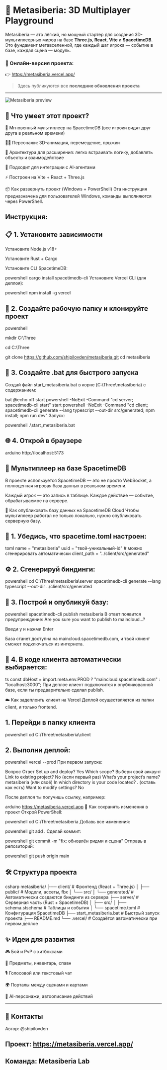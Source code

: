 # 🧠 Metasiberia: 3D Multiplayer Playground

Metasiberia — это лёгкий, но мощный стартер для создания 3D-мультиплеерных миров на базе **Three.js**, **React**, **Vite** и **SpacetimeDB**.  
Это фундамент метавселенной, где каждый шаг игрока — событие в базе, каждая сцена — модуль.

### 🔗 Онлайн-версия проекта:
👉 https://metasiberia.vercel.app/  
> Здесь публикуются все **последние обновления проекта**

---

![Metasiberia preview](./screenshot.png)

## 🚀 Что умеет этот проект?
📡 Мгновенный мультиплеер на SpacetimeDB (все игроки видят друг друга в реальном времени)

🧍‍♂️ Персонажи: 3D-анимация, перемещение, прыжки

🔌 Архитектура для расширения: легко встраивать логику, добавлять объекты и взаимодействие

🧠 Подходит для интеграции с AI-агентами

⚡ Построен на Vite + React + Three.js

📦 Как развернуть проект (Windows + PowerShell)
Эта инструкция предназначена для пользователей Windows, команды выполняются через PowerShell.

## Инструкция:

## 📋 1. Установите зависимости
Установите Node.js v18+

Установите Rust + Cargo

Установите CLI SpacetimeDB:

powershell
cargo install spacetimedb-cli
Установите Vercel CLI (для деплоя):

powershell
npm install -g vercel
## 📁 2. Создайте рабочую папку и клонируйте проект
powershell

mkdir C:\Three

cd C:\Three

git clone https://github.com/shipilovden/metasiberia.git
cd metasiberia
## 🧰 3. Создайте .bat для быстрого запуска
Создай файл start_metasiberia.bat в корне (C:\Three\metasiberia) с содержанием:

bat
@echo off
start powershell -NoExit -Command "cd server; spacetimedb-cli start"
start powershell -NoExit -Command "cd client; spacetimedb-cli generate --lang typescript --out-dir src/generated; npm install; npm run dev"
Запуск:

powershell
.\start_metasiberia.bat
## 🌐 4. Открой в браузере
arduino
http://localhost:5173
## 🧠 Мультиплеер на базе SpacetimeDB
В проекте используется SpacetimeDB — это не просто WebSocket, а полноценная игровая база данных в реальном времени.

Каждый игрок — это запись в таблице. Каждое действие — событие, обрабатываемое на сервере.

📡 Как опубликовать базу данных на SpacetimeDB Cloud
Чтобы мультиплеер работал не только локально, нужно опубликовать серверную базу.

## 📌 1. Убедись, что spacetime.toml настроен:
toml
name = "metasiberia"
uuid = "твой-уникальный-id" # можно сгенерировать автоматически
client_path = "../client/src/generated"
## ⚙️ 2. Сгенерируй биндинги:
powershell
cd C:\Three\metasiberia\server
spacetimedb-cli generate --lang typescript --out-dir ../client/src/generated
## 🧱 3. Построй и опубликуй базу:
powershell
spacetimedb-cli publish metasiberia
В ответ появится предупреждение: Are you sure you want to publish to maincloud...?

Введи y и нажми Enter

База станет доступна на maincloud.spacetimedb.com, и твой клиент сможет подключаться из интернета.

## 🔁 4. В коде клиента автоматически выбирается:
ts
const dbHost = import.meta.env.PROD
  ? "maincloud.spacetimedb.com"
  : "localhost:3000";
При деплое клиент подключится к опубликованной базе, если ты предварительно сделал publish.

☁️ Как задеплоить клиент на Vercel
Деплой осуществляется из папки client, и только frontend.

## 1. Перейди в папку клиента
powershell
cd C:\Three\metasiberia\client
## 2. Выполни деплой:
powershell
vercel --prod
При первом запуске:

Вопрос	Ответ
Set up and deploy?	Yes
Which scope?	Выбери свой аккаунт
Link to existing project?	No (если первый раз)
What’s your project’s name?	metasiberia (или своё)
In which directory is your code located?	. (оставь как есть)
Want to modify settings?	No

После деплоя ты получишь ссылку, например:

arduino
https://metasiberia.vercel.app
💾 Как сохранять изменения в проект
Открой PowerShell:

powershell
cd C:\Three\metasiberia
Добавь все изменения:

powershell
git add .
Сделай коммит:

powershell
git commit -m "fix: обновлён ридми и сцена"
Отправь в репозиторий:

powershell
git push origin main

## 🛠 Структура проекта

csharp
metasiberia/
├── client/                  # Фронтенд (React + Three.js)
│   ├── public/              # Модели, ассеты, fbx
│   └── src/
│       └── generated/       # Автоматически создаются биндинги из сервера
├── server/                  # Серверная часть (Rust + SpacetimeDB)
│   ├── src/
│   ├── schema.stschema      # Таблицы и события
│   └── spacetime.toml       # Конфигурация SpacetimeDB
├── start_metasiberia.bat    # Быстрый запуск проекта
├── README.md
└── .vercel/                 # Создаётся автоматически при первом деплое

## ✨ Идеи для развития
🎮 Бой и PvP с хитбоксами

🎯 Предметы, инвентарь, спавн

🎙 Голосовой или текстовый чат

🌍 Порталы между сценами и картами

🧠 AI-персонажи, автоописание действий

---

## 🤝 Контакты
Автор: @shipilovden

## Проект: https://metasiberia.vercel.app/ 

## Команда: Metasiberia Lab